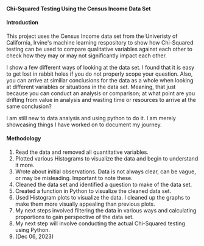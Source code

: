 #### Chi-Squared Testing Using the Census Income Data Set

#### Introduction
This project uses the Census Income data set from the Univeristy of California, Irvine's machine learning respository to show how Chi-Squared testing can be used to compare qualitative variables against each other to check how they may or may not significantly impact each other.

I show a few different ways of looking at the data set. I found that it is easy to get lost in rabbit holes if you do not properly scope your question. Also, you can arrive
at similiar conclusions for the data as a whole when looking at different variables or situations in the data set. Meaning, that just because you can conduct an analysis or
comparison; at what point are you drifting from value in analysis and wasting time or resources to arrive at the same conclusion? 

I am still new to data analysis and using python to do it. I am merely showcasing things I have worked on to document my journey. 

#### Methodology

1. Read the data and removed all quantitative variables.
2. Plotted various Histograms to visualize the data and begin to understand it more.
3. Wrote about initial observations. Data is not always clear, can be vague, or may be misleading. Important to note these.
4. Cleaned the data set and identified a question to make of the data set.
5. Created a function in Python to visualize the cleaned data set.
6. Used Histogram plots to visualize the data. I cleaned up the graphs to make them more visually appealing than previous plots.
7. My next steps involved filtering the data in various ways and calculating proportions to gain perspective of the data set.
8. My next step will involve conducting the actual Chi-Squared testing using Python.
9. (Dec 06, 2023)
